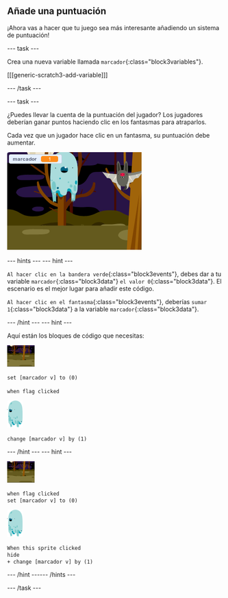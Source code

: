 ## Añade una puntuación

¡Ahora vas a hacer que tu juego sea más interesante añadiendo un sistema de puntuación!

--- task ---

Crea una nueva variable llamada `marcador`{:class="block3variables"}.

[[[generic-scratch3-add-variable]]]

--- /task ---

--- task ---

¿Puedes llevar la cuenta de la puntuación del jugador? Los jugadores deberían ganar puntos haciendo clic en los fantasmas para atraparlos.

Cada vez que un jugador hace clic en un fantasma, su puntuación debe aumentar.

![Incrementar la puntuación](images/ghost-score-test.png)

--- hints ---
 --- hint ---

`Al hacer clic en la bandera verde`{:class="block3events"}, debes dar a tu variable `marcador`{:class="block3data"} `el valor 0`{:class="block3data"}. El escenario es el mejor lugar para añadir este código.

`Al hacer clic en el fantasma`{:class="block3events"}, deberías `sumar 1`{:class="block3data"} a la variable `marcador`{:class="block3data"}.

--- /hint --- --- hint ---

Aquí están los bloques de código que necesitas:

![icono de fondo](images/ghost-backdrop.png)

```blocks3
set [marcador v] to (0)

when flag clicked
```

![sprite fantasma](images/ghost-sprite.png)

```blocks3
change [marcador v] by (1)
```

--- /hint --- --- hint ---

![icono de fondo](images/ghost-backdrop.png)

```blocks3
when flag clicked
set [marcador v] to (0)
```

![objeto fantasma](images/ghost-sprite.png)

```blocks3
When this sprite clicked
hide
+ change [marcador v] by (1)
```

--- /hint ------ /hints ---

--- /task ---